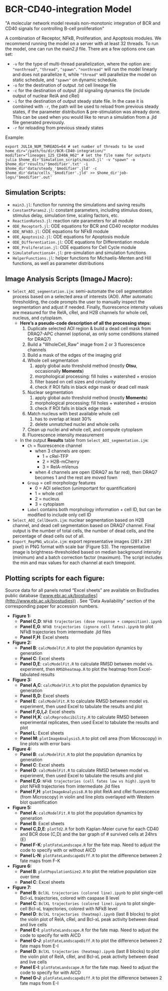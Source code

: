 # BCR-CD40-integration Model
"A molecular network model reveals non-monotonic integration of BCR and CD40 signals for controlling B-cell proliferation"

A combination of Receptor, NFkB, Proliferation, and Apoptosis modules.
We recommend running the model on a server with at least 32 threads. To run the model, one can run the main2.jl file. There are a few options one can set:
* `-v` for the type of multi-thread parallelization, where the option are: `"nonthread"`, `"thread"`, `"spawn"`. `"nonthread"` will run the model linearly and does not parallelize it, while `"thread"` will parallelize the model on static schedule, and `"spawn"` on dynamic schedule.
* `-o` for the destination of output .txt cell lineage file
* `-c` for the destination of output .jld signaling dynamics file (include output of nuclear RelA and cRel)
* `-i` for the destination of output steady state file. In the case it is combined with `-r`, the path will be used to reload from previous steady states, if the parameter distribution & pre-stimulation was already done. This can be used when you would like to rerun a simulation from a .jld file generated previously.
* `-r` for reloading from previous steady states

Example:
```
export JULIA_NUM_THREADS=64 # set number of threads to be used
home_dir="/path/to/dir/BCR-CD40-integration/"
modifier="lineages_125_CD40A_H62" # set the file name for outputs
julia $home_dir'Simulation_scripts/main3.jl' -v "spawn" -o $home_dir'results/'$modifier'.txt' -i $home_dir'data/steady_'$modifier'.jld' -c $home_dir'data/cells_'$modifier'.jld' >> $home_dir'job-logs/'$modifier'.out'

```
## Simulation Scripts:
- `main3.jl`: function for running the simulations and saving results
- `ConstantParams2.jl`: constant parameters, including stimulus doses, stimulus delay, simulation time, scaling factors, etc.
- `ReactionRates3.jl`: reaction rate parameters for all module
- `ODE_Receptor5.jl`: ODE equations for BCR and CD40 receptor modules
- `ODE_NFkB3.jl`: ODE equations for NFkB module
- `ODE_Apoptosis2.jl`: ODE equations for Apoptosis module
- `ODE_Differentiation.jl`: ODE equations for Differentiation module
- `ODE_Proliferation.jl`: ODE equations for Cell Cycle module
- `SimulateFunctions4+.jl`: pre-simulation and simulation functions
- `HelperFunctions.jl`: helper functions for Michaelis-Menten and Hill functions, as well as parameter distributions

## Image Analysis Scripts (ImageJ Macro):
- `Select_AOI_segmentation.ijm`: semi-automate the cell segmentation process based on a selected area of interests (AOI). After automatic thresholding, the code prompts the user to manually inspect the segmentation and adjust if needed. Finally, fluorescence intensity values are measured for the RelA, cRel, and H2B channels for whole cell, nucleus, and cytoplasm.
    - **Here’s a pseudo-code description of all the processing steps:**
        1. Duplicate selected AOI region & build a dead cell mask from DRAQ7-APC channel (optional, as only some conditions stained for DRAQ7)
        2. Build a "WholeCell_Raw" image from 2 or 3 fluorescence channels
        3. Build a mask of the edges of the imaging grid
        4. Whole cell segmentation
            1. apply global auto threshold method (mostly **Otsu**, occasionally **Moments**)
            2. morphological processing: fill holes + watershed + erosion
            3. filter based on cell sizes and circularity
            4. check if ROI falls in black edge mask or dead cell mask
        5. Nuclear segmentation
            1. apply global auto threshold method (mostly **Moments**)
            2. morphological processing: fill holes + watershed + erosion
            3. check if ROI falls in black edge mask
        6. Match nucleus with best available whole cell
            1. has to overlap at least 30%
            2. delete unmatched nuclei and whole cells
        7. Clean up nuclei and whole cell, and compute cytoplasm
        8. Fluorescence intensity measurement
    - In the output **Results** table from `Select_AOI_segmentation.ijm`:
        - `Ch` = fluorescence channel
            - when 3 channels are open:
                - 1 = cRel-TFP
                - 2 = H2B-mCherry
                - 3 = RelA-mVenus
            - when 4 channels are open (DRAQ7 as far red), then DRAQ7 becomes 1 and the rest are moved fown
        - `Group` = cell morphology features
            - 0 = AOI selection (unimportant for quantification)
            - 1 = whole cell
            - 2 = nucleus
            - 3 = cytoplasm
        - `Label` contains both morphology information + cell ID, but can be modified to include only cell ID
- `Select_AOI_CellDeath.ijm`: nuclear segmentation based on H2B channel, and dead cell segmentation based on DRAQ7 channel. Final output is the number of total cells, the number of dead cells, and the percentage of dead cells out of all.
- `Export_RepPNG_wScale.ijm`: export representative images (281 x 281 pixel) in PNG format with scale bar (Figure S3). The representative image is brightness-thresholded based on median background intensity (minimum) and a batch correction factor (maximum). The script includes the min and max values for each channel at each timepoint.

## Plotting scripts for each figure:

Source data for all panels noted “Excel sheets” are available on BioStudies public database ([www.ebi.ac.uk/biostudies](http://www.ebi.ac.uk/biostudies)) . See  “Data Availability” section of the corresponding paper for accession numbers.

- **Figure 1:**
    - **Panel C,D**: `NFkB trajectories (dose response + composition).ipynb`
    - **Panel E,G**: `NFkB trajectories (ignore cell fates).ipynb` to plot NFkB trajectories from intermediate .jld files
    - **Panel F,H**: Excel sheets
- **Figure 2:**
    - **Panel B**: `calcModelFit.R` to plot the population dynamics by generation
    - **Panel C**: Excel sheets
    - **Panel D,E**: `calcModelFit.R` to calculate RMSD between model vs. experiment, then `RMSDheatmap.R` to plot the heatmap from Excel-tabulated results
- **Figure 3:**
    - **Panel A,C**: `calcModelFit.R` to plot the population dynamics by generation
    - **Panel B,D**: Excel sheets
    - **Panel E**: `calcModelFit.R` to calculate RMSD between model vs. experiment, then used Excel to tabulate the results and plot
    - **Panel F,G,I,J**: Excel sheets
    - **Panel H,K**: `calcReproducibility.R` to calculate RMSD between experimental replicates, then used Excel to tabulate the results and plot
    - **Panel L**: Excel sheets
    - **Panel M**: `plotImageAnalysis5.R` to plot cell area (from Microscopy) in line plots with error bars
- **Figure 4:**
    - **Panel B**: `calcModelFit.R` to plot the population dynamics by generation
    - **Panel C**: Excel sheets
    - **Panel D**: `calcModelFit.R` to calculate RMSD between model vs. experiment, then used Excel to tabulate the results and plot
    - **Panel E,G**: `NFkB trajectories (cell fates low vs high).ipynb` to plot NFkB trajectories from intermediate .jld files
    - **Panel F,H**: `plotImageAnalysis8.R` to plot RelA and cRel fluorescence (from Microscopy) in violin and line plots overlayed with Western blot quantification
- **Figure 5:**
    - **Panel A**: `calcModelFit.R` to plot the population dynamics by generation
    - **Panel B**: Excel sheets
    - **Panel C,D,E**: `plotTd2.R` for both Kaplan-Meier curve for each CD40 and BCR dose (C,D) and the bar graph of # survived cells at 24hrs (E)
    - **Panel F-K**: `plotFateLandscape.R` for the fate map. Need to adjust the code to specify with or without AICD
    - **Panel L-N**: `plotFateLandscapeDiff.R` to plot the difference between 2 fate maps from F-K
- **Figure 6:**
    - **Panel B**: `plotPopulationSize2.R` to plot the relative population size over time
    - **Panel C**: Excel sheets
- **Figure 7:**
    - **Panel B**: `BclXL trajectories (colored line).ipynb` to plot single-cell Bcl-xL trajectories, colored with caspase 8 level
    - **Panel C**: `BclXL trajectories (colored line).ipynb` to plot single-cell Bcl-xL trajectories, colored with NFkB level
    - **Panel D**: `BclXL trajectories (heatmap).ipynb` (last 8 blocks) to plot the violin plot of RelA, cRel, and Bcl-xL peak activity between dead and live cells
    - **Panel E-I**: `plotFateLandscape.R` for the fate map. Need to adjust the code to specify for with AICD
    - **Panel G-J**: `plotFateLandscapeDiff.R` to plot the difference between 2 fate maps from E-I
    - **Panel D**: `BclXL trajectories (heatmap).ipynb` (last 8 blocks) to plot the violin plot of RelA, cRel, and Bcl-xL peak activity between dead and live cells
    - **Panel E-I**: `plotFateLandscape.R` for the fate map. Need to adjust the code to specify for with AICD
    - **Panel G-J**: `plotFateLandscapeDiff.R` to plot the difference between 2 fate maps from E-I
